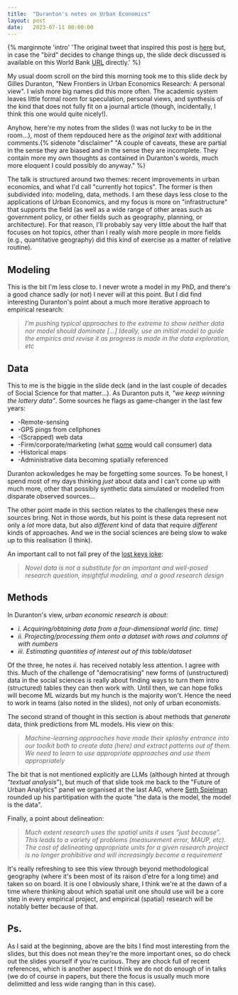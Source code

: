 ```yaml
---
title:  "Duranton's notes on Urban Economics"
layout: post
date:   2023-07-11 00:00:00
---
```


{% marginnote 'intro' 'The original tweet that inspired this post is
[here](https://twitter.com/gandhisahil/status/1678344609028505601) but, in
case the "bird" decides to change things up, the slide deck discussed is
available on this World Bank [URL](https://thedocs.worldbank.org/en/doc/7d8f5ff1f24147782e84f69c5647944b-0050022023/related/YUE-Keynote-Gilles-Duranton.pdf) directly.' %}

My usual doom scroll on the bird this morning took me to this slide deck by
Gilles Duranton, "New Frontiers in Urban Economics Research:
A personal view". I wish more big names did this more often. The academic
system leaves little formal room for speculation, personal views, and
synthesis of the kind that does not fully fit on a journal article (though,
incidentally, I think this one would quite nicely!).

Anyhow, here're my notes from the slides (I was not lucky to be in the
room...), most of them repdouced here as the *original text* with additional comments.{% sidenote "disclaimer" "A couple of caveats, these are partial in the sense they are biased
and in the sense they are incomplete. They contain more my own thoughts as
contained in Duranton's words, much more eloquent I could possibly do
anyway." %}

The talk is structured around two themes: recent improvements in urban
economics, and what I'd call "currently hot topics". The former is then
subdivided into: modeling, data, methods. I am these days less close to the
applications of Urban Economics, and my focus is more on "infrastructure" that
supports the field (as well as a wide range of other areas such as government
policy, or other fields such as geography, planning, or architecture). For
that reason, I'll probably say very little about the half that focuses on hot
topics, other than I really wish more people in more fields (e.g.,
quantitative geography) did this kind of exercise as a matter of relative
routine).

## Modeling

This is the bit I'm less close to. I never wrote a model in my PhD, and
there's a good chance sadly (or not) I never will at this point. But I did
find interesting Duranton's point about a much more iterative approach to
empirical research:

> *I’m pushing typical approaches to the extreme to
show neither data nor model should dominate [...] Ideally,
use an initial model to guide the empirics
and revise it as progress is made in the data
exploration, etc*

## Data

This to me is the biggie in the slide deck (and in the last couple of decades
of Social Science for that matter...). As Duranton puts it, *"we keep winning
the lottery data"*. Some sources he flags as game-changer in the last few
years:

- -Remote-sensing
- -GPS pings from cellphones
- -(Scrapped) web data
- -Firm/corporate/marketing (what [some](https://www.cdrc.ac.uk/) would call consumer) data
- -Historical maps
- -Administrative data becoming spatially referenced

Duranton ackowledges he may be forgetting some sources. To be honest, I spend
most of my days thinking *just* about data and I can't come up with much more,
other that possibly synthetic data simulated or modelled from disparate
observed sources...

The other point made in this section relates to the challenges these new
sources bring. Not in those words, but his point is these data represent not
only a *lot* more data, but also *different* kind of data that require
*different* kinds of approaches. And we in the social sciences are being slow
to wake up to this realisation (I think).

An important call to not fall prey of the [lost keys joke](https://quoteinvestigator.com/2013/04/11/better-light/):

> *Novel data is not a substitute for an
important and well-posed research question,
insightful modeling, and a good research design*

## Methods

In Duranton's view, *urban economic research is about*:

- *i. Acquiring/obtaining data from a four-dimensional world (inc. time)*
- *ii. Projecting/processing them onto a dataset with rows and columns of with numbers*
- *iii. Estimating quantities of interest out of this table/dataset*

Of the three, he notes *ii.* has received notably less attention. I agree with
this. Much of the challenge of "democratising" new forms of (unstructured)
data in the social sciences is really about finding ways to turn them intro
(structured) tables they can then work with. Until then, we can hope folks
will become ML wizards but my hunch is the majority won't. Hence the need to
work in teams (also noted in the slides), not only of urban economists.

The second strand of thought in this section is about methods that *generate*
data, think predictions from ML models. His view on this:

> *Machine-learning approaches have made their
splashy entrance into our toolkit both to create
data (here) and extract patterns out of them.
We need to learn to use appropriate approaches
and use them appropriately*

The bit that is not mentioned explicitly are LLMs (although hinted at through
*"textual analysis*"), but much of that slide took me back to the "Future of 
Urban Analytics" panel we organised at the last AAG, where [Seth Spielman](https://www.sethspielman.org/) 
rounded up his partitipation with the quote "the data is the model, the model 
is the data".

Finally, a point about delineation:

> *Much extent research uses the spatial units it uses
“just because”. This leads to a variety of problems
(measurement error, MAUP, etc). The cost of
delineating appropriate units for a given research
project is no longer prohibitive and will increasingly
become a requirement*

It's really refreshing to see this view through beyond methodological
geography (where it's been most of its raison d'etre for a long time) and
taken so on board. It is one I obviously share, I think we're at the dawn of a
time where thinking about which spatial unit one should use will be a core
step in every empirical project, and empirical (spatial) research will be
notably better because of that.

## Ps.

As I said at the beginning, above are the bits I find most interesting from
the slides, but this does not mean they're the more important ones, so do
check out the slides yourself if you're curious. They are chock full of
recent references, which is another aspect I think we do not do enough of in
talks (we do of course in papers, but there the focus is usually much more
delimitted and less wide ranging than in this case).
